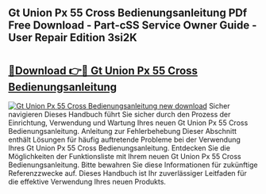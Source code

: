 ## Gt Union Px 55 Cross Bedienungsanleitung PDf Free Download - Part-cSS Service Owner Guide - User Repair Edition 3si2K

# <h2><a href="http://df09qp.blite.top/?on=Gt+Union+Px+55+Cross+Bedienungsanleitung">🔗Download 👉🔴 Gt Union Px 55 Cross Bedienungsanleitung</a></h2>

[![Gt Union Px 55 Cross Bedienungsanleitung new download](https://i.imgur.com/lujVjoI.png)](http://df09qp.blite.top/?on=Gt+Union+Px+55+Cross+Bedienungsanleitung)
Sicher navigieren Dieses Handbuch führt Sie sicher durch den Prozess der Einrichtung, Verwendung und Wartung Ihres neuen Gt Union Px 55 Cross Bedienungsanleitung. Anleitung zur Fehlerbehebung Dieser Abschnitt enthält Lösungen für häufig auftretende Probleme bei der Verwendung Ihres Gt Union Px 55 Cross Bedienungsanleitung. Entdecken Sie die Möglichkeiten der Funktionsliste mit Ihrem neuen Gt Union Px 55 Cross Bedienungsanleitung. Bitte bewahren Sie diese Informationen für zukünftige Referenzzwecke auf. Dieses Handbuch ist Ihr zuverlässiger Leitfaden für die effektive Verwendung Ihres neuen Produkts.
